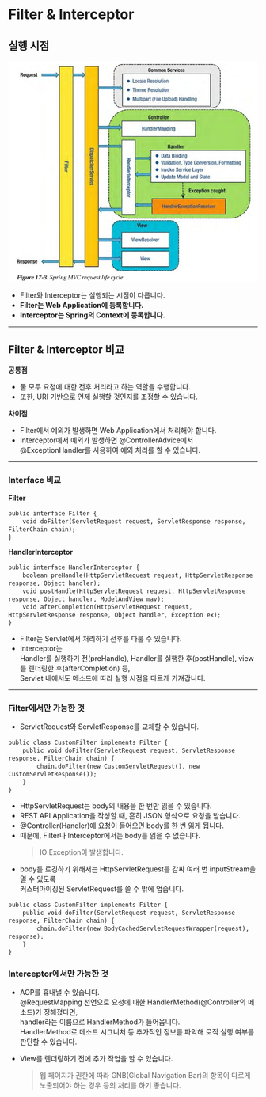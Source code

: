 # Filter & Interceptor

## 실행 시점
![Filter_Interceptor](./img/Filter%20&%20Interceptor.jpg)

* Filter와 Interceptor는 실행되는 시점이 다릅니다.
* **Filter는 Web Application에 등록합니다.**
* **Interceptor는 Spring의 Context에 등록합니다.**

---

## Filter & Interceptor 비교
**공통점**
* 둘 모두 요청에 대한 전후 처리라고 하는 역할을 수행합니다.
* 또한, URI 기반으로 언제 실행할 것인지를 조정할 수 있습니다.

**차이점**
* Filter에서 예외가 발생하면 Web Application에서 처리해야 합니다.
* Interceptor에서 예외가 발생하면 @ControllerAdvice에서 @ExceptionHandler를 사용하여 예외 처리를 할 수 있습니다.

---

### Interface 비교
**Filter**
```
public interface Filter {
    void doFilter(ServletRequest request, ServletResponse response, FilterChain chain);
}
```
**HandlerInterceptor**
```
public interface HandlerInterceptor {
    boolean preHandle(HttpServletRequest request, HttpServletResponse response, Object handler);
    void postHandle(HttpServletRequest request, HttpServletResponse response, Object handler, ModelAndView mav);
    void afterCompletion(HttpServletRequest request, HttpServletResponse response, Object handler, Exception ex);
}
```
* Filter는 Servlet에서 처리하기 전후를 다룰 수 있습니다.
* Interceptor는<br/>
Handler를 실행하기 전(preHandle), Handler를 실행한 후(postHandle), view를 렌더링한 후(afterCompletion) 등,<br/>
Servlet 내에서도 메소드에 따라 실행 시점을 다르게 가져갑니다.

---

### Filter에서만 가능한 것
* ServletRequest와 ServletResponse를 교체할 수 있습니다.
```
public class CustomFilter implements Filter {
    public void doFilter(ServletRequest request, ServletResponse response, FilterChain chain) {
        chain.doFilter(new CustomServletRequest(), new CustomServletResponse());
    }
}
```
* HttpServletRequest는 body의 내용을 한 번만 읽을 수 있습니다.
* REST API Application을 작성할 때, 흔히 JSON 형식으로 요청을 받습니다.
* @Controller(Handler)에 요청이 들어오면 body를 한 번 읽게 됩니다.
* 때문에, Filter나 Interceptor에서는 body를 읽을 수 없습니다.
    > IO Exception이 발생합니다.
* body를 로깅하기 위해서는 HttpServletRequest를 감싸 여러 번 inputStream을 열 수 있도록<br/> 
커스터마이징된 ServletRequest를 쓸 수 밖에 업습니다.
```
public class CustomFilter implements Filter {
    public void doFilter(ServletRequest request, ServletResponse response, FilterChain chain) {
        chain.doFilter(new BodyCachedServletRequestWrapper(request), response);
    }
}
```

### Interceptor에서만 가능한 것
* AOP를 흉내낼 수 있습니다.<br/>
@RequestMapping 선언으로 요청에 대한 HandlerMethod(@Controller의 메소드)가 정해졌다면,<br/>
handler라는 이름으로 HandlerMethod가 들어옵니다.<br/>
HandlerMethod로 메소드 시그니처 등 추가적인 정보를 파악해 로직 실행 여부를 판단할 수 있습니다.

* View를 렌더링하기 전에 추가 작업을 할 수 있습니다.
    > 웹 페이지가 권한에 따라 GNB(Global Navigation Bar)의 항목이 다르게 노출되어야 하는 경우 등의 처리를 하기 좋습니다.
